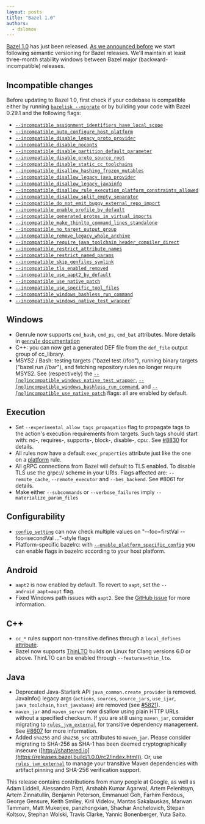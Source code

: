 ```yaml
---
layout: posts
title: "Bazel 1.0"
authors:
  - dslomov
---
```

[Bazel 1.0](https://github.com/bazelbuild/bazel/releases/tag/1.0.0) has just been released. 
[As we announced before](https://blog.bazel.build/2019/06/06/Bazel-Semantic-Versioning.html) 
we start following semantic versioning for Bazel releases. We'll maintain at least three-month
stability windows between Bazel major (backward-incompatible) releases.


## Incompatible changes

Before updating to Bazel 1.0, first check if your codebase is compatible either by running [`bazelisk --migrate`](https://github.com/bazelbuild/bazelisk) or by building your code with Bazel 0.29.1 and the following flags:

*   [`--incompatible_assignment_identifiers_have_local_scope`](https://github.com/bazelbuild/bazel/issues/8956)
*   [`--incompatible_auto_configure_host_platform`](https://github.com/bazelbuild/bazel/issues/7081)
*   [`--incompatible_disable_legacy_proto_provider`](https://github.com/bazelbuild/bazel/issues/7152)
*   [`--incompatible_disable_nocopts`](https://github.com/bazelbuild/bazel/issues/8706)
*   [`--incompatible_disable_partition_default_parameter`](https://github.com/bazelbuild/bazel/issues/8953)
*   [`--incompatible_disable_proto_source_root`](https://github.com/bazelbuild/bazel/issues/7153)
*   [`--incompatible_disable_static_cc_toolchains`](https://github.com/bazelbuild/bazel/issues/8546)
*   [`--incompatible_disallow_hashing_frozen_mutables`](https://github.com/bazelbuild/bazel/issues/7800)
*   [`--incompatible_disallow_legacy_java_provider`](https://github.com/bazelbuild/bazel/issues/7598)
*   [`--incompatible_disallow_legacy_javainfo`](https://github.com/bazelbuild/bazel/issues/5821)
*   [`--incompatible_disallow_rule_execution_platform_constraints_allowed`](https://github.com/bazelbuild/bazel/issues/8136)
*   [`--incompatible_disallow_split_empty_separator`](https://github.com/bazelbuild/bazel/issues/7355)
*   [`--incompatible_do_not_emit_buggy_external_repo_import`](https://github.com/bazelbuild/bazel/issues/8711)
*   [`--incompatible_enable_profile_by_default`](https://github.com/bazelbuild/bazel/issues/8783)
*   [`--incompatible_generated_protos_in_virtual_imports`](https://github.com/bazelbuild/bazel/issues/9215)
*   [`--incompatible_make_thinlto_command_lines_standalone`](https://github.com/bazelbuild/bazel/issues/6791)
*   [`--incompatible_no_target_output_group`](https://github.com/bazelbuild/bazel/issues/7949)
*   [`--incompatible_remove_legacy_whole_archive`](https://github.com/bazelbuild/bazel/issues/7362)
*   [`--incompatible_require_java_toolchain_header_compiler_direct`](https://github.com/bazelbuild/bazel/issues/7990)
*   [`--incompatible_restrict_attribute_names`](https://github.com/bazelbuild/bazel/issues/6437)
*   [`--incompatible_restrict_named_params`](https://github.com/bazelbuild/bazel/issues/8147)
*   [`--incompatible_skip_genfiles_symlink`](https://github.com/bazelbuild/bazel/issues/8651)
*   [`--incompatible_tls_enabled_removed`](https://github.com/bazelbuild/bazel/issues/8061)
*   [`--incompatible_use_aapt2_by_default`](https://github.com/bazelbuild/bazel/issues/6907)
*   [`--incompatible_use_native_patch`](https://github.com/bazelbuild/bazel/issues/8316)
*   [`--incompatible_use_specific_tool_files`](https://github.com/bazelbuild/bazel/issues/8531)
*   [`--incompatible_windows_bashless_run_command`](https://github.com/bazelbuild/bazel/issues/8240)
*   [`--incompatible_windows_native_test_wrapper`](https://github.com/bazelbuild/bazel/issues/6622)`


## Windows



*   Genrule now supports `cmd_bash`, `cmd_ps`, `cmd_bat` attributes. More details in [`genrule` documentation](https://docs.bazel.build/versions/master/be/general.html#genrule.cmd)
*   C++: you can now get a generated DEF file from the `def_file` output group of cc_library.
*   MSYS2 / Bash: testing targets ("bazel test //foo"), running binary targets ("bazel run //bar"), and fetching repository rules no longer require MSYS2. See (respectively) the [`--[no]incompatible_windows_native_test_wrapper`](https://github.com/bazelbuild/bazel/issues/6622), [`--[no]incompatible_windows_bashless_run_command`](https://github.com/bazelbuild/bazel/issues/8240), and [`--[no]incompatible_use_native_patch`](https://github.com/bazelbuild/bazel/issues/8316) flags: all are enabled by default.


## Execution



*   Set `--experimental_allow_tags_propagation` flag to propagate tags to the action's execution requirements from targets. Such tags should start with: no-, requires-, supports-, block-, disable-, cpu:. See [#8830](https://github.com/bazelbuild/bazel/issues/8830) for details.
*   All rules now have a default `exec_properties` attribute just like the one on a [platform](https://docs.bazel.build/versions/master/be/platform.html#platform.exec_properties) rule. 
*   All gRPC connections from Bazel will default to TLS enabled.  To disable TLS use the grpc:// scheme in your URIs. Flags affected are: `--remote_cache`, `--remote_executor` and `--bes_backend`. See #8061 for details.
*   Make either `--subcommands` or `--verbose_failures` imply `--materialize_param_files`


## Configurability



*   [`config_setting`](https://docs.bazel.build/versions/master/be/general.html#config_setting) can now check 
     multiple values on "--foo=firstVal --foo=secondVal ..."-style flags
*   Platform-specific bazelrc: with [`--enable_platform_specific_config`](https://docs.bazel.build/versions/master/command-line-reference.html#flag--enable_platform_specific_config) you can enable flags in bazelrc according to your host platform.


## Android



*   `aapt2` is now enabled by default. To revert to `aapt`, set the `--android_aapt=aapt` flag.
*   Fixed Windows path issues with `aapt2`. See the [GitHub issue](https://github.com/bazelbuild/bazel/issues/9102) for more information.


## C++



*   `cc_*` rules support non-transitive defines through a `local_defines` [attribute](https://docs.bazel.build/versions/master/be/c-cpp.html#cc_binary.local_defines).
*   Bazel now supports [ThinLTO](https://clang.llvm.org/docs/ThinLTO.html) builds on Linux for Clang versions 6.0 or above. ThinLTO can be enabled through `--features=thin_lto`.


## Java



*   Deprecated Java-Starlark API `java_common.create_provider` is removed. JavaInfo() legacy args (`actions`, `sources`, `source_jars`, `use_ijar`, `java_toolchain`, `host_javabase`) are removed (see [#5821](https://github.com/bazelbuild/bazel/issues/5821)).
*   `maven_jar` and `maven_server` now disallow using plain HTTP URLs without a specified checksum. If you are still using `maven_jar`, consider migrating to [`rules_jvm_external`](https://github.com/bazelbuild/rules_jvm_ext%20ernal) for transitive dependency management. See [#8607](https://github.com/bazelbuild/bazel/issues/8607) for more information.
*   Added `sha256` and `sha256_src` attributes to `maven_jar`. Please consider migrating to SHA-256 as SHA-1 has been deemed cryptographically insecure ([http://shattered.io](https://releases.bazel.build/1.0.0/rc2/index.html)). Or, use [`rules_jvm_external`](https://github.com/bazelbuild/rules_jvm_ext%20ernal) to manage your transitive Maven dependencies with artifact pinning and SHA-256 verification support.

This release contains contributions from many people at Google, as well as Adam Liddell, Alessandro Patti, Arshabh Kumar Agarwal, Artem Pelenitsyn, Artem Zinnatullin, Benjamin Peterson, Emmanuel Goh, Farhim Ferdous, George Gensure, Keith Smiley, Kiril Videlov, Mantas Sakalauskas, Marwan Tammam, Matt Mukerjee, panzhongxian, Shachar Anchelovich, Stepan Koltsov, Stephan Wolski, Travis Clarke, Yannic Bonenberger, Yuta Saito.
